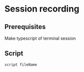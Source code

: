 # Session recording

## Prerequisites

 Make typescript of terminal session
 
 ## Script
 
 ```bash
 script fileName
 ```
